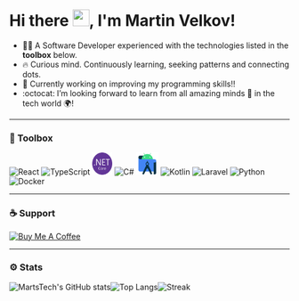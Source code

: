 # Hi there <img src="https://raw.githubusercontent.com/MartinHeinz/MartinHeinz/master/wave.gif" width="30px" height="30px"/>, I'm Martin Velkov!

- 👨‍💻 A Software Developer experienced with the technologies listed in the **toolbox** below. 
- 🔥 Curious mind. Continuously learning, seeking patterns and connecting dots.
- 🔭 Currently working on improving my programming skills!! 
- :octocat: I’m looking forward to learn from all amazing minds 🧠 in the tech world 🌍!


---

### 🧰 Toolbox

<img
  src="https://cdn.worldvectorlogo.com/logos/react-2.svg"
  alt="React"
  width="40px"
  height="40px"
  />
<img
  src="https://cdn.worldvectorlogo.com/logos/typescript-2.svg"
  alt="TypeScript"
  width="36px"
  height="40px"
/>
<img
  src="https://raw.githubusercontent.com/devicons/devicon/master/icons/dotnetcore/dotnetcore-original.svg"
  alt=".NET Core"
  width="36px"
  height="40px"
/>
<img
  src="https://cdn.worldvectorlogo.com/logos/c--4.svg"
  alt="C#"
  width="36px"
  height="40px"
/>
<img
  src="https://raw.githubusercontent.com/devicons/devicon/1119b9f84c0290e0f0b38982099a2bd027a48bf1/icons/androidstudio/androidstudio-original.svg"
  alt="Android Studio"
  width="40px"
  height="40px"
/>
<img
  src="https://cdn.worldvectorlogo.com/logos/kotlin-1.svg"
  alt="Kotlin"
  width="30px"
  height="40px"
/>
<img
  src="https://cdn.worldvectorlogo.com/logos/laravel-2.svg"
  alt="Laravel"
  width="40px"
  height="40px"
/>
<img
  src="https://cdn.worldvectorlogo.com/logos/python-5.svg"
  alt="Python"
  width="36px"
  height="40px"
/>
<img
  src="https://cdn.worldvectorlogo.com/logos/docker-4.svg"
  alt="Docker"
  width="40px"
  height="40px"
/>

---

### ☕ Support

<a href="https://www.buymeacoffee.com/martstech" target="_blank">
  <img src="https://cdn.buymeacoffee.com/buttons/v2/default-yellow.png" alt="Buy Me A Coffee" height="60px" width="217px" />
</a>

---

### ⚙ Stats
![MartsTech's GitHub stats](https://github-readme-stats.vercel.app/api?username=MartsTech&show_icons=true&theme=react)![Top Langs](https://github-readme-stats.vercel.app/api/top-langs/?username=MartsTech&layout=compact&theme=react)![Streak](https://github-readme-streak-stats.herokuapp.com/?user=MartsTech&theme=react)
